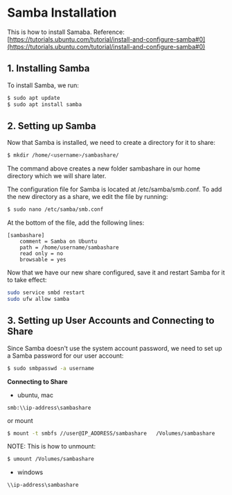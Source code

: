 # Samba Installation
This is how to install Samaba.
Reference: [https://tutorials.ubuntu.com/tutorial/install-and-configure-samba#0](https://tutorials.ubuntu.com/tutorial/install-and-configure-samba#0)
## 1. Installing Samba
To install Samba, we run:
```bash
$ sudo apt update
$ sudo apt install samba
```
## 2. Setting up Samba
Now that Samba is installed, we need to create a directory for it to share:
```bash
$ mkdir /home/<username>/sambashare/
```
The command above creates a new folder sambashare in our home directory which we will share later.

The configuration file for Samba is located at /etc/samba/smb.conf. To add the new directory as a share, we edit the file by running:
```bash
$ sudo nano /etc/samba/smb.conf
```
At the bottom of the file, add the following lines:
```
[sambashare]
    comment = Samba on Ubuntu
    path = /home/username/sambashare
    read only = no
    browsable = yes
```

Now that we have our new share configured, save it and restart Samba for it to take effect:
```bash
sudo service smbd restart
sudo ufw allow samba
```
## 3. Setting up User Accounts and Connecting to Share
Since Samba doesn't use the system account password, we need to set up a Samba password for our user account:
```bash
$ sudo smbpasswd -a username
```
**Connecting to Share**
- ubuntu, mac
```
smb:\\ip-address\sambashare
```
or mount
```bash
$ mount -t smbfs //user@IP_ADDRESS/sambashare   /Volumes/sambashare
```
NOTE: This is how to unmount:
```bash
$ umount /Volumes/sambashare
```
- windows
```
\\ip-address\sambashare
```

